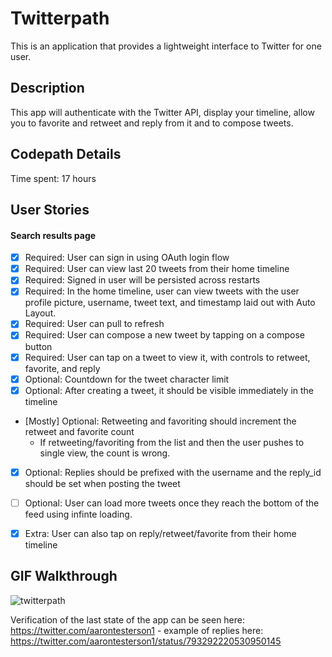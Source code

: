# Twitterpath

This is an application that provides a lightweight interface to Twitter for one user.

## Description

This app will authenticate with the Twitter API, display your timeline, allow you to favorite and retweet and reply from it and to compose tweets.

## Codepath Details

Time spent: 17 hours

## User Stories

#### Search results page

* [x] Required: User can sign in using OAuth login flow
* [x] Required: User can view last 20 tweets from their home timeline
* [x] Required: Signed in user will be persisted across restarts
* [x] Required: In the home timeline, user can view tweets with the user profile picture, username, tweet text, and timestamp laid out with Auto Layout.
* [x] Required: User can pull to refresh
* [x] Required: User can compose a new tweet by tapping on a compose button
* [x] Required: User can tap on a tweet to view it, with controls to retweet, favorite, and reply
* [x] Optional: Countdown for the tweet character limit
* [x] Optional: After creating a tweet, it should be visible immediately in the timeline
* [Mostly] Optional: Retweeting and favoriting should increment the retweet and favorite count
  * If retweeting/favoriting from the list and then the user pushes to single view, the count is wrong.
* [x] Optional: Replies should be prefixed with the username and the reply_id should be set when posting the tweet
* [ ] Optional: User can load more tweets once they reach the bottom of the feed using infinte loading.
* [x] Extra: User can also tap on reply/retweet/favorite from their home timeline


## GIF Walkthrough

  ![twitterpath](twitterpath.gif)

Verification of the last state of the app can be seen here: https://twitter.com/aarontesterson1 - example of replies here: https://twitter.com/aarontesterson1/status/793292220530950145

